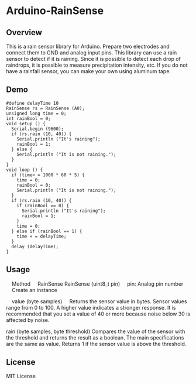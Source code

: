 Arduino-RainSense
====

## Overview
This is a rain sensor library for Arduino. Prepare two electrodes and connect them to GND and analog input pins.
This library can use a rain sensor to detect if it is raining. Since it is possible to detect each drop of raindrops, it is possible to measure precipitation intensity, etc. If you do not have a rainfall sensor, you can make your own using aluminum tape.

## Demo
````#include <RainSense.h>
#define delayTime 10
RainSense rs = RainSense (A0);
unsigned long time = 0;
int rainBool = 0;
void setup () {
  Serial.begin (9600);
  if (rs.rain (10, 40)) {
    Serial.println ("It's raining");
    rainBool = 1;
  } else {
    Serial.println ("It is not raining.");
  }
}
void loop () {
  if (time> = 1000 * 60 * 5) {
    time = 0;
    rainBool = 0;
    Serial.println ("It is not raining.");
  }
  if (rs.rain (10, 40)) {
    if (rainBool == 0) {
      Serial.println ("It's raining");
      rainBool = 1;
    }
    time = 0;
  } else if (rainBool == 1) {
    time + = delayTime;
  }
  delay (delayTime);
}
````

## Usage
    Method
    RainSense RainSense (uint8_t pin)
    pin: Analog pin number
    Create an instance

    value (byte samples)
    Returns the sensor value in bytes. Sensor values ​​range from 0 to 100. A higher value indicates a stronger response. It is recommended that you set a value of 40 or more because noise below 30 is affected by noise.

rain (byte samples, byte threshold)
Compares the value of the sensor with the threshold and returns the result as a boolean. The main specifications are the same as value. Returns 1 if the sensor value is above the threshold.

## License
MIT License
